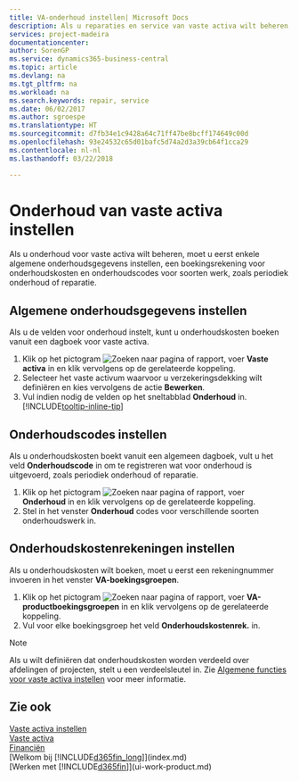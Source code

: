 ```yaml
---
title: VA-onderhoud instellen| Microsoft Docs
description: Als u reparaties en service van vaste activa wilt beheren, geeft u algemene onderhoudsinformatie, codes voor het soort werk en een boekingsrekening voor kosten op.
services: project-madeira
documentationcenter: 
author: SorenGP
ms.service: dynamics365-business-central
ms.topic: article
ms.devlang: na
ms.tgt_pltfrm: na
ms.workload: na
ms.search.keywords: repair, service
ms.date: 06/02/2017
ms.author: sgroespe
ms.translationtype: HT
ms.sourcegitcommit: d7fb34e1c9428a64c71ff47be8bcff174649c00d
ms.openlocfilehash: 93e24532c65d01bafc5d74a2d3a39cb64f1cca29
ms.contentlocale: nl-nl
ms.lasthandoff: 03/22/2018

---
```

# <a name="set-up-fixed-asset-maintenance"></a>Onderhoud van vaste activa instellen
Als u onderhoud voor vaste activa wilt beheren, moet u eerst enkele algemene onderhoudsgegevens instellen, een boekingsrekening voor onderhoudskosten en onderhoudscodes voor soorten werk, zoals periodiek onderhoud of reparatie.

## <a name="to-set-up-general-maintenance-information"></a>Algemene onderhoudsgegevens instellen
Als u de velden voor onderhoud instelt, kunt u onderhoudskosten boeken vanuit een dagboek voor vaste activa.

1. Klik op het pictogram ![Zoeken naar pagina of rapport](media/ui-search/search_small.png "pictogram Zoeken naar pagina of rapport"), voer **Vaste activa** in en klik vervolgens op de gerelateerde koppeling.
2. Selecteer het vaste activum waarvoor u verzekeringsdekking wilt definiëren en kies vervolgens de actie **Bewerken**.
3. Vul indien nodig de velden op het sneltabblad **Onderhoud** in. [!INCLUDE[tooltip-inline-tip](includes/tooltip-inline-tip_md.md)]

## <a name="to-set-up-maintenance-codes"></a>Onderhoudscodes instellen
Als u onderhoudskosten boekt vanuit een algemeen dagboek, vult u het veld **Onderhoudscode** in om te registreren wat voor onderhoud is uitgevoerd, zoals periodiek onderhoud of reparatie.

1. Klik op het pictogram ![Zoeken naar pagina of rapport](media/ui-search/search_small.png "pictogram Zoeken naar pagina of rapport"), voer **Onderhoud** in en klik vervolgens op de gerelateerde koppeling.
2. Stel in het venster **Onderhoud** codes voor verschillende soorten onderhoudswerk in.

## <a name="to-set-up-maintenance-expense-accounts"></a>Onderhoudskostenrekeningen instellen
Als u onderhoudskosten wilt boeken, moet u eerst een rekeningnummer invoeren in het venster **VA-boekingsgroepen**.

1. Klik op het pictogram ![Zoeken naar pagina of rapport](media/ui-search/search_small.png "pictogram Zoeken naar pagina of rapport"), voer **VA-productboekingsgroepen** in en klik vervolgens op de gerelateerde koppeling.
2. Vul voor elke boekingsgroep het veld **Onderhoudskostenrek.** in.

> [!NOTE]  
>   Als u wilt definiëren dat onderhoudskosten worden verdeeld over afdelingen of projecten, stelt u een verdeelsleutel in. Zie [Algemene functies voor vaste activa instellen](fa-how-setup-general.md) voor meer informatie.

## <a name="see-also"></a>Zie ook
[Vaste activa instellen](fa-setup.md)  
[Vaste activa](fa-manage.md)  
[Financiën](finance.md)  
[Welkom bij [!INCLUDE[d365fin_long](includes/d365fin_long_md.md)]](index.md)  
[Werken met [!INCLUDE[d365fin](includes/d365fin_md.md)]](ui-work-product.md)

